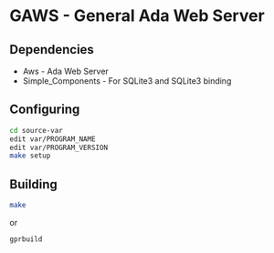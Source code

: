 # GAWS - General Ada Web Server

## Dependencies

* Aws - Ada Web Server
* Simple_Components - For SQLite3 and SQLite3 binding

## Configuring
```sh
cd source-var
edit var/PROGRAM_NAME
edit var/PROGRAM_VERSION
make setup
```

## Building
```sh
make
```
or
```sh
gprbuild
```

